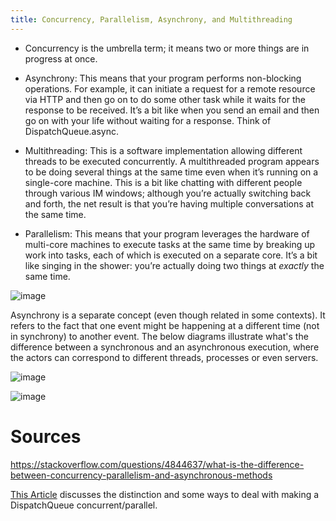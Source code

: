 ```yaml
---
title: Concurrency, Parallelism, Asynchrony, and Multithreading
---
```


- Concurrency is the umbrella term; it means two or more things are in progress at once. 
  
- Asynchrony: This means that your program performs non-blocking operations. For example, it can initiate a request for a remote resource via HTTP and then go on to do some other task while it waits for the response to be received. It’s a bit like when you send an email and then go on with your life without waiting for a response. Think of DispatchQueue.async.

- Multithreading: This is a software implementation allowing different threads to be executed concurrently. A multithreaded program appears to be doing several things at the same time even when it’s running on a single-core machine. This is a bit like chatting with different people through various IM windows; although you’re actually switching back and forth, the net result is that you’re having multiple conversations at the same time.

- Parallelism: This means that your program leverages the hardware of multi-core machines to execute tasks at the same time by breaking up work into tasks, each of which is executed on a separate core. It’s a bit like singing in the shower: you’re actually doing two things at *exactly* the same time.



![image](https://github.com/user-attachments/assets/8d0e327b-b25e-404f-8005-5316a606ac1d)


Asynchrony is a separate concept (even though related in some contexts). It refers to the fact that one event might be happening at a different time (not in synchrony) to another event. The below diagrams illustrate what's the difference between a synchronous and an asynchronous execution, where the actors can correspond to different threads, processes or even servers.

![image](https://github.com/user-attachments/assets/ee9f87e4-c9d7-4e59-bf2b-669c07f554ee)

![image](https://github.com/user-attachments/assets/26fb5e3d-9a38-4d44-9127-d027f146cf66)

# Sources
https://stackoverflow.com/questions/4844637/what-is-the-difference-between-concurrency-parallelism-and-asynchronous-methods



[This Article](https://learningswift.brightdigit.com/asynchronous-multi-threaded-parallel-world-of-swift/) discusses the distinction and some ways to deal with making a DispatchQueue concurrent/parallel.

